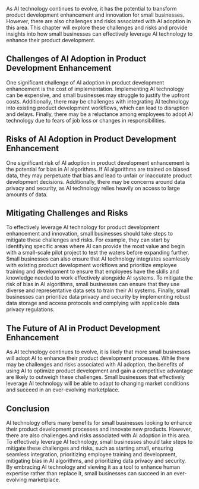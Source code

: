 

As AI technology continues to evolve, it has the potential to transform product development enhancement and innovation for small businesses. However, there are also challenges and risks associated with AI adoption in this area. This chapter will explore these challenges and risks and provide insights into how small businesses can effectively leverage AI technology to enhance their product development.

Challenges of AI Adoption in Product Development Enhancement
------------------------------------------------------------

One significant challenge of AI adoption in product development enhancement is the cost of implementation. Implementing AI technology can be expensive, and small businesses may struggle to justify the upfront costs. Additionally, there may be challenges with integrating AI technology into existing product development workflows, which can lead to disruption and delays. Finally, there may be a reluctance among employees to adopt AI technology due to fears of job loss or changes in responsibilities.

Risks of AI Adoption in Product Development Enhancement
-------------------------------------------------------

One significant risk of AI adoption in product development enhancement is the potential for bias in AI algorithms. If AI algorithms are trained on biased data, they may perpetuate that bias and lead to unfair or inaccurate product development decisions. Additionally, there may be concerns around data privacy and security, as AI technology relies heavily on access to large amounts of data.

Mitigating Challenges and Risks
-------------------------------

To effectively leverage AI technology for product development enhancement and innovation, small businesses should take steps to mitigate these challenges and risks. For example, they can start by identifying specific areas where AI can provide the most value and begin with a small-scale pilot project to test the waters before expanding further. Small businesses can also ensure that AI technology integrates seamlessly with existing product development workflows and prioritize employee training and development to ensure that employees have the skills and knowledge needed to work effectively alongside AI systems. To mitigate the risk of bias in AI algorithms, small businesses can ensure that they use diverse and representative data sets to train their AI systems. Finally, small businesses can prioritize data privacy and security by implementing robust data storage and access protocols and complying with applicable data privacy regulations.

The Future of AI in Product Development Enhancement
---------------------------------------------------

As AI technology continues to evolve, it is likely that more small businesses will adopt AI to enhance their product development processes. While there may be challenges and risks associated with AI adoption, the benefits of using AI to optimize product development and gain a competitive advantage are likely to outweigh these challenges. Small businesses that effectively leverage AI technology will be able to adapt to changing market conditions and succeed in an ever-evolving marketplace.

Conclusion
----------

AI technology offers many benefits for small businesses looking to enhance their product development processes and innovate new products. However, there are also challenges and risks associated with AI adoption in this area. To effectively leverage AI technology, small businesses should take steps to mitigate these challenges and risks, such as starting small, ensuring seamless integration, prioritizing employee training and development, mitigating bias in AI algorithms, and prioritizing data privacy and security. By embracing AI technology and viewing it as a tool to enhance human expertise rather than replace it, small businesses can succeed in an ever-evolving marketplace.
